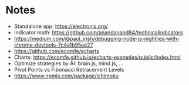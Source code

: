 # Notes

- Standalone app: https://electronjs.org/
- Indicator math: https://github.com/anandanand84/technicalindicators
- https://medium.com/@paul_irish/debugging-node-js-nightlies-with-chrome-devtools-7c4a1b95ae27
- https://github.com/ecomfe/echarts
- Charts: https://ecomfe.github.io/echarts-examples/public/index.html
- Optimize strategies by AI: brain.js, mind.js, ...
- Pivot Points vs Fibonacci Retracement Levels
- https://www.npmjs.com/package/ichimoku
